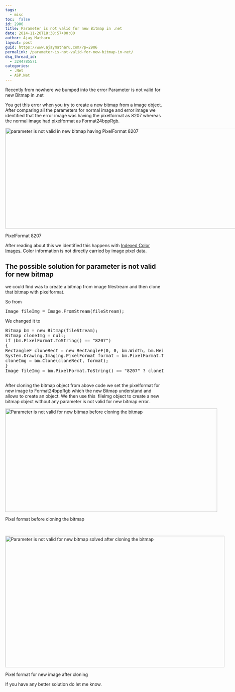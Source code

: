 ```yaml
---
tags: 
  - misc
toc:  false
id: 2906
title: Parameter is not valid for new Bitmap in .net
date: 2014-11-20T18:38:57+00:00
author: Ajay Matharu
layout: post
guid: https://www.ajaymatharu.com/?p=2906
permalink: /parameter-is-not-valid-for-new-bitmap-in-net/
dsq_thread_id:
  - 3244785571
categories:
  - .Net
  - ASP.Net
---
```

Recently from nowhere we bumped into the error Parameter is not valid for new Bitmap in .net

You get this error when you try to create a new bitmap from a image object. After comparing all the parameters for normal image and error image we identified that the error image was having the pixelformat as 8207 whereas the normal image had pixelformat as Format24bppRgb.

<div id="attachment_2907" style="width: 885px" class="wp-caption aligncenter">
  <a href="https://blog.ajaymatharu.com/wp-content/uploads/2014/11/PixelFormat8207.png"><img class="wp-image-2907 size-full" src="https://blog.ajaymatharu.com/wp-content/uploads/2014/11/PixelFormat8207.png" alt="parameter is not valid in new bitmap having PixelFormat 8207" width="875" height="320" /></a>
  
  <p class="wp-caption-text">
    PixelFormat 8207
  </p>
</div>

After reading about this we identified this happens with <a title="Indexed Color Images" href="https://en.wikipedia.org/wiki/Indexed_color" target="_blank">Indexed Color Images.</a> Color information is not directly carried by image pixel data.

## The possible solution for parameter is not valid for new bitmap

we could find was to create a bitmap from image filestream and then clone that bitmap with pixelformat.

So from

<pre name="code" class="c-sharp">Image fileImg = Image.FromStream(fileStream);
</pre>

We changed it to

<pre  name="code" class="c-sharp">Bitmap bm = new Bitmap(fileStream);
Bitmap cloneImg = null;
if (bm.PixelFormat.ToString() == "8207")
{
RectangleF cloneRect = new RectangleF(0, 0, bm.Width, bm.Height);
System.Drawing.Imaging.PixelFormat format = bm.PixelFormat.ToString() == "8207" ? PixelFormat.Format24bppRgb : bm.PixelFormat;
cloneImg = bm.Clone(cloneRect, format);
}
Image fileImg = bm.PixelFormat.ToString() == "8207" ? cloneImg : bm;

</pre>

After cloning the bitmap object from above code we set the pixelformat for new image to Format24bppRgb which the new Bitmap understand and allows to create an object. We then use this  fileImg object to create a new bitmap object without any parameter is not valid for new bitmap error.

<div id="attachment_2915" style="width: 685px" class="wp-caption aligncenter">
  <a href="https://blog.ajaymatharu.com/wp-content/uploads/2014/11/bitmapfromfilestream.png"><img class="size-full wp-image-2915" src="https://blog.ajaymatharu.com/wp-content/uploads/2014/11/bitmapfromfilestream.png" alt="Parameter is not valid for new bitmap before cloning the bitmap" width="675" height="329" srcset="https://blog.ajaymatharu.com/wp-content/uploads/2014/11/bitmapfromfilestream-300x146.png 300w, https://blog.ajaymatharu.com/wp-content/uploads/2014/11/bitmapfromfilestream.png 675w" sizes="(max-width: 675px) 100vw, 675px" /></a>
  
  <p class="wp-caption-text">
    Pixel format before cloning the bitmap
  </p>
</div>

&nbsp;

<div id="attachment_2916" style="width: 708px" class="wp-caption aligncenter">
  <a href="https://blog.ajaymatharu.com/wp-content/uploads/2014/11/Pixelformatafterclone.png"><img class="size-full wp-image-2916" src="https://blog.ajaymatharu.com/wp-content/uploads/2014/11/Pixelformatafterclone.png" alt="Parameter is not valid for new bitmap solved after cloning the bitmap" width="698" height="418" /></a>
  
  <p class="wp-caption-text">
    Pixel format for new image after cloning
  </p>
</div>

If you have any better solution do let me know.

